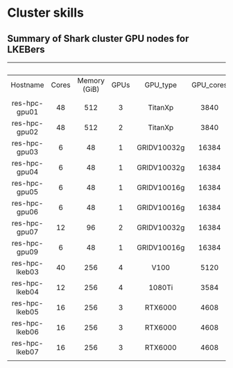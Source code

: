 # Cluster skills

## Summary of Shark cluster GPU nodes for LKEBers

|                	|       	|              	|      	|             	|           	|               	|    Result    	|       Result      	|
|:--------------:	|:-----:	|:------------:	|:----:	|:-----------:	|:---------:	|:-------------:	|:------------:	|:-----------------:	|
|    Hostname    	| Cores 	| Memory (GiB) 	| GPUs 	|   GPU_type  	| GPU_cores 	| GPU_mem (GiB) 	| cpus_per_gpu 	| mem_per_gpu (GiB) 	|
|                	|       	|              	|      	|             	|           	|               	|              	|                   	|
|  res-hpc-gpu01 	|   48  	|      512     	|   3  	|   TitanXp   	|    3840   	|       12      	|      16      	|        170        	|
|  res-hpc-gpu02 	|   48  	|      512     	|   2  	|   TitanXp   	|    3840   	|       12      	|      24      	|        256        	|
|  res-hpc-gpu03 	|   6   	|      48      	|   1  	| GRIDV10032g 	|   16384   	|       32      	|       6      	|         48        	|
|  res-hpc-gpu04 	|   6   	|      48      	|   1  	| GRIDV10032g 	|   16384   	|       32      	|       6      	|         48        	|
|  res-hpc-gpu05 	|   6   	|      48      	|   1  	| GRIDV10016g 	|   16384   	|       16      	|       6      	|         48        	|
|  res-hpc-gpu06 	|   6   	|      48      	|   1  	| GRIDV10016g 	|   16384   	|       16      	|       6      	|         48        	|
|  res-hpc-gpu07 	|   12  	|      96      	|   2  	| GRIDV10032g 	|   16384   	|       32      	|       6      	|         48        	|
|  res-hpc-gpu09 	|   6   	|      48      	|   1  	| GRIDV10016g 	|   16384   	|       16      	|       6      	|         48        	|
| res-hpc-lkeb03 	|   40  	|      256     	|   4  	|     V100    	|    5120   	|       16      	|      10      	|         64        	|
| res-hpc-lkeb04 	|   12  	|      256     	|   4  	|    1080Ti   	|    3584   	|       12      	|       3      	|         64        	|
| res-hpc-lkeb05 	|   16  	|      256     	|   3  	|   RTX6000   	|    4608   	|       24      	|       5      	|         85        	|
| res-hpc-lkeb06 	|   16  	|      256     	|   3  	|   RTX6000   	|    4608   	|       24      	|       5      	|         85        	|
| res-hpc-lkeb07 	|   16  	|      256     	|   3  	|   RTX6000   	|    4608   	|       24      	|       5      	|         85        	|
|                	|       	|              	|      	|             	|           	|               	|              	|                   	|
